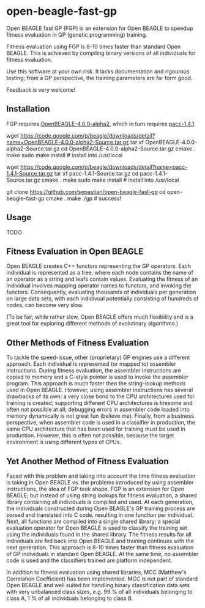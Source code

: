 open-beagle-fast-gp
===================

Open BEAGLE fast GP (FGP) is an extension for Open BEAGLE to speedup fitness evaluation in GP (genetic programming) training.

Fitness evaluation using FGP is 8-10 times faster than standard Open BEAGLE.
This is achieved by compiling binary versions of all individuals for fitness evaluation.

Use this software at your own risk.
It lacks documentation and rigourous testing; from a GP perspective, the training parameters are far form good.

Feedback is very welcome!


Installation
------------

FGP requires [OpenBEAGLE-4.0.0-alpha2](https://code.google.com/p/beagle/), which in turn requires [pacc-1.4.1](http://sourceforge.net/projects/pacc/).

  wget https://code.google.com/p/beagle/downloads/detail?name=OpenBEAGLE-4.0.0-alpha2-Source.tar.gz
  tar xf OpenBEAGLE-4.0.0-alpha2-Source.tar.gz
  cd OpenBEAGLE-4.0.0-alpha2-Source.tar.gz
  cmake .
  make
  sudo make install  # install into /usr/local

  wget https://code.google.com/p/beagle/downloads/detail?name=pacc-1.4.1-Source.tar.gz
  tar xf pacc-1.4.1-Source.tar.gz
  cd pacc-1.4.1-Source.tar.gz
  cmake .
  make
  sudo make install  # install into /usr/local

  git clone https://github.com/sepastian/open-beagle-fast-gp
  cd open-beagle-fast-gp
  cmake .
  make
  ./gp  # success!

Usage
-----

TODO


Fitness Evaluation in Open BEAGLE
---------------------------------

Open BEAGLE creates C++ functors representing the GP operators.
Each individual is represented as a tree, where each node contains the name of an operator as a string and leafs contain values.
Evaluating the fitness of an individual involves mapping operator names to functors, and invoking the functors.
Consequently, evaluating thousands of individuals per generation on large data sets, with each indidivual potentially consisting of hundreds of nodes, can become very slow.

(To be fair, while rather slow, Open BEAGLE offers much flexibility and is a great tool for exploring different methods of evolutinary algorithms.)


Other Methods of Fitness Evaluation
-----------------------------------

To tackle the speed-issue, other (proprietary) GP engines use a different approach.
Each individual is represented (or mapped to) assembler instructions.
During fitness evaluation, the assembler instructions are copied to memory and a C-style pointer is used to invoke the assembler program.
This approach is much faster then the string-lookup methods used in Open BEAGLE.
However, using assembler instructions has several drawbacks of its own: a very close bond to the CPU architectures used for training is created; supporting different CPU architectures is tiresome and often not possible at all; debugging errors in assembler code loaded into memory dynamically is not great fun (believe me).
Finally, from a business perspective, when assembler code is used in a classifier in production, the same CPU architecture that has been used for training must be used in production.
However, this is often not possible, because the target environment is using different types of CPUs.


Yet Another Method of Fitness Evaluation
----------------------------------------

Faced with this problem and taking into account the time fitness evaluation is taking in Open BEAGLE vs. the problems introduced by using assembler instructions, the idea of FGP took shape.
FGP is an extension for Open BEAGLE; but instead of using string lookups for fitness evaluation, a shared library containing all individuals is compiled and used.
At each generation, the individuals constructed during Open BEAGLE's GP training process are parsed and translated into C code, resulting in one function per individual.
Next, all functions are compiled into a single shared library; a special evaluation operator for Open BEAGLE is used to classify the training set using the individuals found in the shared library.
The fitness results for all individuals are fed back into Open BEAGLE and training continues with the next generation.
This approach is 8-10 times faster than fitness evaluation of GP individuals in standard Open BEAGLE.
At the same time, no assembler code is used and the classifiers trained are platform independent.

In addition to fitness evaluation using shared libraries, MCC (Matthew's Correlation Coefficient) has been implemented.
MCC is not part of standard Open BEAGLE and well suited for handling binary classification data sets with very unbalanced class sizes, e.g. 99 % of all individuals belonging to class A, 1 % of all individuals belonging to class B.
